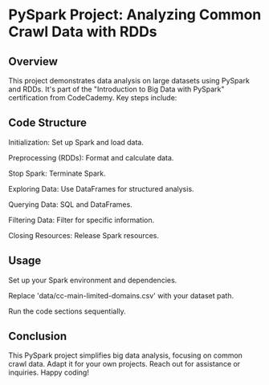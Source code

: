 # PySpark Project: Analyzing Common Crawl Data with RDDs
## Overview

This project demonstrates data analysis on large datasets using PySpark and RDDs. It's part of the "Introduction to Big Data with PySpark" certification from CodeCademy. Key steps include: 

## Code Structure

Initialization: Set up Spark and load data.

Preprocessing (RDDs): Format and calculate data.

Stop Spark: Terminate Spark.

Exploring Data: Use DataFrames for structured analysis.

Querying Data: SQL and DataFrames.

Filtering Data: Filter for specific information.

Closing Resources: Release Spark resources.


## Usage

Set up your Spark environment and dependencies.

Replace 'data/cc-main-limited-domains.csv' with your dataset path.

Run the code sections sequentially.

## Conclusion

This PySpark project simplifies big data analysis, focusing on common crawl data. Adapt it for your own projects. Reach out for assistance or inquiries. Happy coding!
